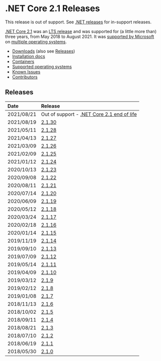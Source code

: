 # .NET Core 2.1 Releases

This release is out of support. See [.NET releases](../../releases.md) for in-support releases.

[.NET Core 2.1](https://blogs.msdn.microsoft.com/dotnet/2018/05/30/announcing-net-core-2-1) was an [LTS release](../../release-policies.md) and was supported for (a little more than) three years, from May 2018 to August 2021. It was [supported by Microsoft](../../microsoft-support.md) on [multiple operating systems](2.1-supported-os.md).

- [Downloads](https://dotnet.microsoft.com/download/dotnet/2.1) (also see [Releases](#releases))
- [Installation docs](https://docs.microsoft.com/dotnet/core/install/)
- [Containers](https://hub.docker.com/_/microsoft-dotnet)
- [Supported operating systems](2.1-supported-os.md)
- [Known Issues](2.1-known-issues.md)
- [Contributors](2.1.0-contributor.md)

## Releases

| Date | Release |
| :-- | :-- |
| 2021/08/21 | Out of support - [.NET Core 2.1 end of life](https://devblogs.microsoft.com/dotnet/net-core-2-1-will-reach-end-of-support-on-august-21-2021/) |
| 2021/08/19 | [2.1.30](2.1.30/2.1.30.md) |
| 2021/05/11 | [2.1.28](2.1.28/2.1.28.md) |
| 2021/04/13 | [2.1.27](2.1.27/2.1.27.md) |
| 2021/03/09 | [2.1.26](2.1.26/2.1.26.md) |
| 2021/02/09 | [2.1.25](2.1.25/2.1.25.md) |
| 2021/01/12 | [2.1.24](2.1.24/2.1.24.md) |
| 2020/10/13 | [2.1.23](2.1.23/2.1.23.md) |
| 2020/09/08 | [2.1.22](2.1.22/2.1.22.md) |
| 2020/08/11 | [2.1.21](2.1.21/2.1.21.md) |
| 2020/07/14 | [2.1.20](2.1.20/2.1.20.md) |
| 2020/06/09 | [2.1.19](2.1.19/2.1.19.md) |
| 2020/05/12 | [2.1.18](2.1.18/2.1.18.md) |
| 2020/03/24 | [2.1.17](2.1.17/2.1.17.md) |
| 2020/02/18 | [2.1.16](2.1.16/2.1.16.md) |
| 2020/01/14 | [2.1.15](2.1.15/2.1.15.md) |
| 2019/11/19 | [2.1.14](2.1.14/2.1.14.md) |
| 2019/09/10 | [2.1.13](2.1.13/2.1.13.md) |
| 2019/07/09 | [2.1.12](2.1.12/2.1.12.md) |
| 2019/05/14 | [2.1.11](2.1.11/2.1.11.md) |
| 2019/04/09 | [2.1.10](2.1.10/2.1.10.md) |
| 2019/03/12 | [2.1.9](2.1.9/2.1.9.md) |
| 2019/02/12 | [2.1.8](2.1.8/2.1.8.md) |
| 2019/01/08 | [2.1.7](2.1.7/2.1.7.md) |
| 2018/11/13 | [2.1.6](2.1.6/2.1.6.md) |
| 2018/10/02 | [2.1.5](2.1.5/2.1.5.md) |
| 2018/09/11 | [2.1.4](2.1.4/2.1.4.md) |
| 2018/08/21 | [2.1.3](2.1.3/2.1.3.md) |
| 2018/07/10 | [2.1.2](2.1.2.md) |
| 2018/06/19 | [2.1.1](2.1.1.md) |
| 2018/05/30 | [2.1.0](2.1.0.md) |
